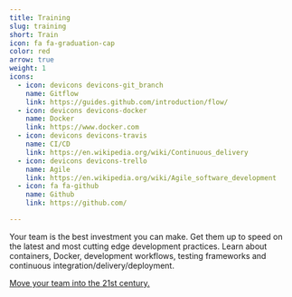 ```yaml
---
title: Training
slug: training
short: Train
icon: fa fa-graduation-cap
color: red
arrow: true
weight: 1
icons:
  - icon: devicons devicons-git_branch
    name: Gitflow
    link: https://guides.github.com/introduction/flow/
  - icon: devicons devicons-docker
    name: Docker
    link: https://www.docker.com
  - icon: devicons devicons-travis
    name: CI/CD
    link: https://en.wikipedia.org/wiki/Continuous_delivery
  - icon: devicons devicons-trello
    name: Agile
    link: https://en.wikipedia.org/wiki/Agile_software_development
  - icon: fa fa-github
    name: Github
    link: https://github.com/

---
```

Your team is the best investment you can make. Get them up to speed on the latest and most cutting edge development practices. Learn about containers, Docker, development workflows, testing frameworks and continuous integration/delivery/deployment.

[Move your team into the 21st century.](/contact)
